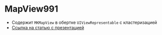 # MapView991

- Содержит `MKMapView` в обертке `UIViewRepresentable` с кластеризацией
- [Ссылка на статью с презентацией](https://telegra.ph/38-Karta-s-klasterizaciej-v-SwiftUI-10-28)

